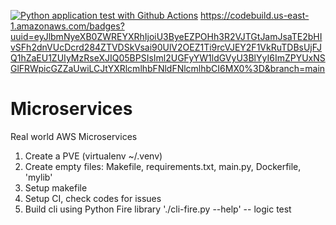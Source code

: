 [![Python application test with Github Actions](https://github.com/PendingUsername/Microservices/actions/workflows/devops.yml/badge.svg)](https://github.com/PendingUsername/Microservices/actions/workflows/devops.yml)
https://codebuild.us-east-1.amazonaws.com/badges?uuid=eyJlbmNyeXB0ZWREYXRhIjoiU3ByeEZPOHh3R2VJTGtJamJsaTE2bHIvSFh2dnVUcDcrd284ZTVDSkVsai90UlV2OEZ1Ti9rcVJEY2F1VkRuTDBsUjFJQ1hZaEU1ZUIyMzRseXJIQ05BPSIsIml2UGFyYW1ldGVyU3BlYyI6ImZPYUxNSGlFRWpicGZZaUwiLCJtYXRlcmlhbFNldFNlcmlhbCI6MX0%3D&branch=main
# Microservices
Real world AWS Microservices
1. Create a PVE (virtualenv ~/.venv)
2. Create empty files: Makefile, requirements.txt, main.py, Dockerfile, 'mylib' 
3. Setup makefile
4. Setup CI, check codes for issues
5. Build cli using Python Fire library './cli-fire.py --help' -- logic test
